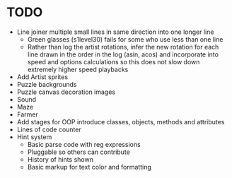 TODO
====
* Line joiner multiple small lines in same direction into one longer line
    * Green glasses (s1level30) fails for some who use less than one line
    * Rather than log the artist rotations, infer the new rotation
      for each line drawn in the order in the log (asin, acos) and
      incorporate into speed and options calculations so this does not
      slow down extremely higher speed playbacks
* Add Artist sprites
* Puzzle backgrounds
* Puzzle canvas decoration images
* Sound
* Maze
* Farmer
* Add stages for OOP introduce classes, objects, methods and attributes
* Lines of code counter
* Hint system
    * Basic parse code with reg expressions
    * Pluggable so others can contribute
    * History of hints shown
    * Basic markup for text color and formatting
